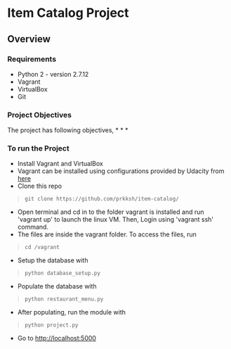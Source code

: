 # Item Catalog Project

## Overview



### Requirements

* Python 2 - version 2.7.12
* Vagrant
* VirtualBox
* Git

### Project Objectives

The project has following objectives,
*
*
*

### To run the Project
* Install Vagrant and VirtualBox
* Vagrant can be installed using configurations provided by Udacity from <a href="">here</a>
* Clone this repo
> `git clone https://github.com/prkksh/item-catalog/`
* Open terminal and cd in to the folder vagrant is installed and run 'vagrant up' to launch the linux VM. Then, Login using 'vagrant ssh' command.
* The files are inside the vagrant folder. To access the files, run
>`cd /vagrant`

* Setup the database with
>`python database_setup.py`
* Populate the database with
>`python restaurant_menu.py`
* After populating, run the module with
>`python project.py`
* Go to <a href="">http://localhost:5000</a>
